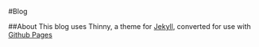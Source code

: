 #Blog

##About
This blog uses Thinny, a theme for [Jekyll](http://jekyllrb.com/), converted for use with [Github Pages](https://pages.github.com/)
